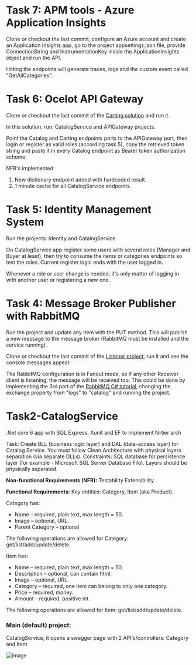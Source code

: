 # Task 7: APM tools - Azure Application Insights
Clone or checkout the last commit, configure an Azure account and create an Application Insights app, go to the project appsettings.json file, provide ConnectionString and InstrumentationKey inside the ApplicationInsights object and run the API.

Hitting the endpoints will generate traces, logs and the custom event called "GetAllCategories".

# Task 6: Ocelot API Gateway
Clone or checkout the last commit of the [Carting solution](https://github.com/camilopv19/CartService) and run it.

In this solution, run: CatalogService and APIGateway projects.

Point the Catalog and Carting endpoints ports to the APIGateway port, then login or register as valid roles (according task 5), copy the retrieved token string and paste it in every Catalog endpoint as Bearer token authorization scheme.

NFR's implemented: 
1) New dictionary endpoint added with hardcoded result.
2) 1 minute cache for all CatalogService endpoints.

# Task 5: Identity Management System

Run the projects: Identity and CatalogService.

On CatalogService app register some users with several roles (Manager and Buyer at least), then try to consume the items or categories endpoints so test the roles. Current register logic ends with the user logged in.

Whenever a role or user change is needed, it's only matter of logging in with another user or registering a new one.

# Task 4: Message Broker Publisher with RabbitMQ

Run the project and update any Item with the PUT method. This will publish a new message to the message broker (RabbitMQ must be installed and the service running).

Clone or checkout the last commit of the [Listener project](https://github.com/camilopv19/CartService), run it and see the console messages appear.

The RabbitMQ configuration is in Fanout mode, so if any other Receiver client is listening, the message will be received too.
This could be done by implementing the 3rd part of the [RabbitMQ C# tutorial](https://www.rabbitmq.com/tutorials/tutorial-three-dotnet.html), changing the exchange property from "logs" to "catalog" and running the project.


# Task2-CatalogService
.Net core 6 app with SQL Express, Xunit and EF to implement N-tier arch

Task:
Create BLL (business logic layer) and DAL (data-access layer) for Catalog Service. You must follow Clean Architecture with physical layers separation (via separate DLLs).
Constraints:
SQL database for persistence layer (for example - Microsoft SQL Server Database File).
Layers should be physically separated.

**Non-functional Requirements (NFR):**
Testability
Extensibility

**Functional Requirements:**
Key entities: Category, Item (aka Product).

Category has:
- Name – required, plain text, max length = 50.
- Image – optional, URL.
- Parent Category – optional

The following operations are allowed for Category: get/list/add/update/delete.

Item has:
- Name – required, plain text, max length = 50.
- Description – optional, can contain html.
- Image – optional, URL.
- Category – required, one item can belong to only one category.
- Price – required, money.
- Amount – required, positive int.

The following operations are allowed for Item: get/list/add/update/delete.

### Main (default) project:
CatalogService, it opens a swagger page with 2 API's/controllers: Category and Item

![image](https://github.com/camilopv19/Task2-CatalogService/assets/26941935/03c722e3-4eab-454e-927a-6f3bb6e5b1f7)
